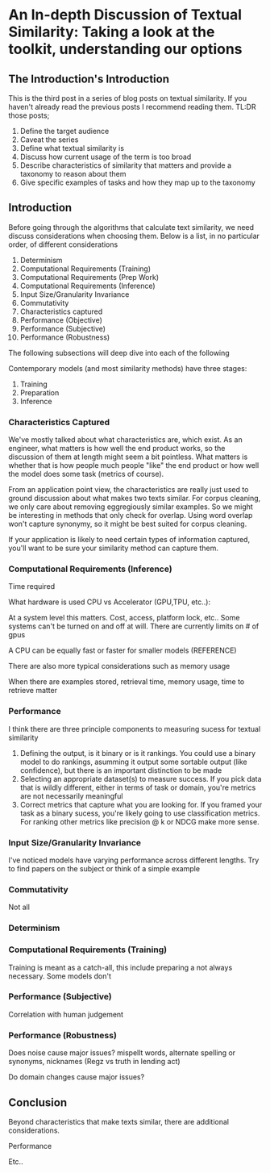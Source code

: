 # An In-depth Discussion of Textual Similarity: Taking a look at the toolkit, understanding our options

## The Introduction's Introduction

This is the third post in a series of blog posts on textual similarity. If you haven't already read the previous posts I recommend reading them. TL:DR those posts;
1. Define the target audience
2. Caveat the series
3. Define what textual similarity is
4. Discuss how current usage of the term is too broad
5. Describe characteristics of similarity that matters and provide a taxonomy to reason about them
6. Give specific examples of tasks and how they map up to the taxonomy

## Introduction

Before going through the algorithms that calculate text similarity, we need discuss considerations when choosing them.
Below is a list, in no particular order, of different considerations 

<!-- Rework order -->

1. Determinism
2. Computational Requirements (Training) 
3. Computational Requirements (Prep Work)
3. Computational Requirements (Inference)
4. Input Size/Granularity Invariance
5. Commutativity
6. Characteristics captured
7. Performance (Objective)
8. Performance (Subjective)
9. Performance (Robustness)

The following subsections will deep dive into each of the following

Contemporary models (and most similarity methods) have three stages:
1. Training
2. Preparation
3. Inference

### Characteristics Captured

We've mostly talked about what characteristics are, which exist. As an engineer, what matters is how well the end product works, so the discussion 
of them at length might seem a bit pointless. What matters is  whether that is how people much people "like" the end product or how well the model does some task (metrics of course). 

From an application point view, the characteristics are really just used to ground discussion about what makes two texts similar. For corpus cleaning, we only care
about removing eggregiously similar examples. So we might be interesting in methods that only check for overlap. Using word overlap won't capture synonymy, so it might be best suited for corpus cleaning.

If your application is likely to need certain types of information captured, you'll want to be sure your similarity method can capture them.

### Computational Requirements (Inference)

Time required

What hardware is used CPU vs Accelerator (GPU,TPU, etc..):

At a system level this matters. Cost, access, platform lock, etc..
Some systems can't be turned on and off at will. There are currently limits on # of gpus

A CPU can be equally fast or faster for smaller models (REFERENCE)

There are also more typical considerations such as memory usage

When there are examples stored,
retrieval time, memory usage, time to retrieve matter

### Performance

I think there are three principle components to measuring sucess for textual similarity
1. Defining the output, is it binary or is it rankings. You could use a binary model to do rankings, asumming it output some sortable output (like confidence), but there is an important distinction to be made
2. Selecting an appropriate dataset(s) to measure success. If you pick data that is wildly different, either in terms of task or domain, you're metrics are not necessarily meaningful
3. Correct metrics that capture what you are looking for. If you framed your task as a binary sucess, you're likely going to use classification metrics. For ranking other metrics like
precision @ k or NDCG make more sense.

### Input Size/Granularity Invariance 

I've noticed models have varying performance across different lengths. Try to find papers on the subject or think of a simple example

### Commutativity

Not all 
### Determinism

### Computational Requirements (Training)

Training is meant as a catch-all, this include preparing a not always necessary. Some models don't 

### Performance (Subjective)
Correlation with human judgement

### Performance (Robustness)

Does noise cause major issues? mispellt words, alternate spelling or synonyms, nicknames (Regz vs truth in lending act)

Do domain changes cause major issues?

## Conclusion

Beyond characteristics that make texts similar, there are additional considerations. 

Performance

Etc..
<!--

Considerations when selecting algorithms

1. Input order invariance
2. Order invariance (scrambling things changes the score_
3. Length invariance
4. Domain invariance
5. Characteristics captured
6. Performance on proposed task

-->

<!--
https://medium.com/@appaloosastore/string-similarity-algorithms-compared-3f7b4d12f0ff
http://web.archive.org/web/20081224234350/http://www.dcs.shef.ac.uk/~sam/stringmetrics.html#variational
    Text overlap
		Matching Coefficient
		Dice’s Coefficient
		Jaccard Similarity or Jaccard Coefficient or Tanimoto coefficient
		Overlap Coefficient
		Regex
			GREP
			A-GREP
		ROUGE
		BLEU
		q-gram
		Compression Similarity
		
	Approximate Matching
		Minhash
		Hashlib
		Edit distance
			Levenshtein distance
			Needleman-Wunch distance or Sellers Algorithm
			Smith-Waterman distance
			Gotoh Distance or Smith-Waterman-Gotoh distance
			Monge Elkan distance
			Jaro distance metric
			Jaro Winkler
			Ukkonen Algorithms
    
	Embedding Space Based
		DISCUSSION ON DIFFERENT EMBEDDING SPACES (SoundEx distance metric)
			TF/IDF
			
		Block distance or L1 distance or City block distance
		Hamming distance
		Euclidean distance or L2 distance
		Cosine similarity
			TFIDF or TF/IDF
		BERT Score
			Element by element distances
		DTW

		
	Probability based methods
		Variational distance (KL Divergence)
		Hellinger distance or Bhattacharyya distance
		Information Radius (Jensen-Shannon divergence)
		Confusion Probability
		Harmonic Mean
		Skew divergence
		Tau
	
	Heuristic based methods
		Fellegi and Sunters (SFS) metric
		Address Matching
		DNA
			FastA
			BlastP
			Maximal matches
	
	Learned methods
		Siamese networks
		Constrastive learning
		
-->

